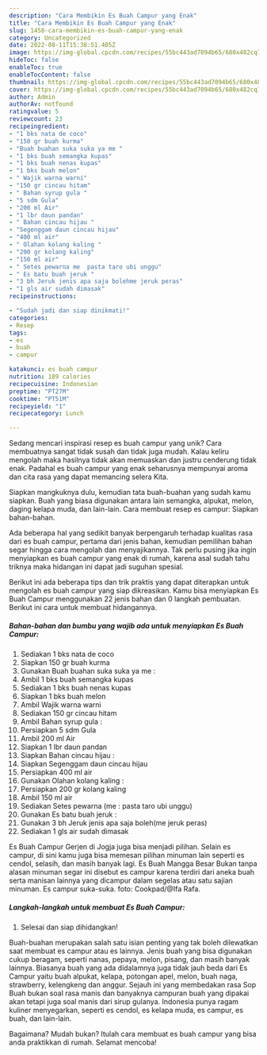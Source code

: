 ```yaml
---
description: "Cara Membikin Es Buah Campur yang Enak"
title: "Cara Membikin Es Buah Campur yang Enak"
slug: 1458-cara-membikin-es-buah-campur-yang-enak
category: Uncategorized
date: 2022-08-11T15:38:51.405Z
image: https://img-global.cpcdn.com/recipes/55bc443ad7094b65/680x482cq70/es-buah-campur-foto-resep-utama.jpg
hideToc: false
enableToc: true
enableTocContent: false
thumbnail: https://img-global.cpcdn.com/recipes/55bc443ad7094b65/680x482cq70/es-buah-campur-foto-resep-utama.jpg
cover: https://img-global.cpcdn.com/recipes/55bc443ad7094b65/680x482cq70/es-buah-campur-foto-resep-utama.jpg
author: Admin
authorAv: notfound
ratingvalue: 5
reviewcount: 23
recipeingredient:
- "1 bks nata de coco"
- "150 gr buah kurma"
- "Buah buahan suka suka ya me "
- "1 bks buah semangka kupas"
- "1 bks buah nenas kupas"
- "1 bks buah melon"
- " Wajik warna warni"
- "150 gr cincau hitam"
- " Bahan syrup gula "
- "5 sdm Gula"
- "200 ml Air"
- "1 lbr daun pandan"
- " Bahan cincau hijau "
- "Segenggam daun cincau hijau"
- "400 ml air"
- " Olahan kolang kaling "
- "200 gr kolang kaling"
- "150 ml air"
- " Setes pewarna me  pasta taro ubi unggu"
- " Es batu buah jeruk "
- "3 bh Jeruk jenis apa saja bolehme jeruk peras"
- "1 gls air sudah dimasak"
recipeinstructions:

- "Sudah jadi dan siap dinikmati!"
categories:
- Resep
tags:
- es
- buah
- campur

katakunci: es buah campur 
nutrition: 189 calories
recipecuisine: Indonesian
preptime: "PT27M"
cooktime: "PT51M"
recipeyield: "1"
recipecategory: Lunch

---
```





Sedang mencari inspirasi resep es buah campur yang unik? Cara membuatnya sangat tidak susah dan tidak juga mudah. Kalau keliru mengolah maka hasilnya tidak akan memuaskan dan justru cenderung tidak enak. Padahal es buah campur yang enak seharusnya mempunyai aroma dan cita rasa yang dapat memancing selera Kita.





Siapkan mangkuknya dulu, kemudian tata buah-buahan yang sudah kamu siapkan. Buah yang biasa digunakan antara lain semangka, alpukat, melon, daging kelapa muda, dan lain-lain. Cara membuat resep es campur: Siapkan bahan-bahan.

Ada beberapa hal yang sedikit banyak berpengaruh terhadap kualitas rasa dari es buah campur, pertama dari jenis bahan, kemudian pemilihan bahan segar hingga cara mengolah dan menyajikannya. Tak perlu pusing jika ingin menyiapkan es buah campur yang enak di rumah, karena asal sudah tahu triknya maka hidangan ini dapat jadi suguhan spesial.






Berikut ini ada beberapa tips dan trik praktis yang dapat diterapkan untuk mengolah es buah campur yang siap dikreasikan. Kamu bisa menyiapkan Es Buah Campur menggunakan 22 jenis bahan dan 0 langkah pembuatan. Berikut ini cara untuk membuat hidangannya.

<!--inarticleads1-->

##### Bahan-bahan dan bumbu yang wajib ada untuk menyiapkan Es Buah Campur:

1. Sediakan 1 bks nata de coco
1. Siapkan 150 gr buah kurma
1. Gunakan Buah buahan suka suka ya me :
1. Ambil 1 bks buah semangka kupas
1. Sediakan 1 bks buah nenas kupas
1. Siapkan 1 bks buah melon
1. Ambil  Wajik warna warni
1. Sediakan 150 gr cincau hitam
1. Ambil  Bahan syrup gula :
1. Persiapkan 5 sdm Gula
1. Ambil 200 ml Air
1. Siapkan 1 lbr daun pandan
1. Siapkan  Bahan cincau hijau :
1. Siapkan Segenggam daun cincau hijau
1. Persiapkan 400 ml air
1. Gunakan  Olahan kolang kaling :
1. Persiapkan 200 gr kolang kaling
1. Ambil 150 ml air
1. Sediakan  Setes pewarna (me : pasta taro ubi unggu)
1. Gunakan  Es batu buah jeruk :
1. Gunakan 3 bh Jeruk jenis apa saja boleh(me jeruk peras)
1. Sediakan 1 gls air sudah dimasak


Es Buah Campur Gerjen di Jogja juga bisa menjadi pilihan. Selain es campur, di sini kamu juga bisa memesan pilihan minuman lain seperti es cendol, selasih, dan masih banyak lagi. Es Buah Mangga Besar Bukan tanpa alasan minuman segar ini disebut es campur karena terdiri dari aneka buah serta manisan lainnya yang dicampur dalam segelas atau satu sajian minuman. Es campur suka-suka. foto: Cookpad/@Ifa Rafa. 

<!--inarticleads2-->

##### Langkah-langkah untuk membuat Es Buah Campur:


1. Selesai dan siap dihidangkan!

Buah-buahan merupakan salah satu isian penting yang tak boleh dilewatkan saat membuat es campur atau es lainnya. Jenis buah yang bisa digunakan cukup beragam, seperti nanas, pepaya, melon, pisang, dan masih banyak lainnya. Biasanya buah yang ada didalamnya juga tidak jauh beda dari Es Campur yaitu buah alpukat, kelapa, potongan apel, melon, buah naga, strawberry, kelengkeng dan anggur. Sejauh ini yang membedakan rasa Sop Buah bukan soal rasa manis dan banyaknya campuran buah yang dipakai akan tetapi juga soal manis dari sirup gulanya. Indonesia punya ragam kuliner menyegarkan, seperti es cendol, es kelapa muda, es campur, es buah, dan lain-lain. 

Bagaimana? Mudah bukan? Itulah cara membuat es buah campur yang bisa anda praktikkan di rumah. Selamat mencoba!
